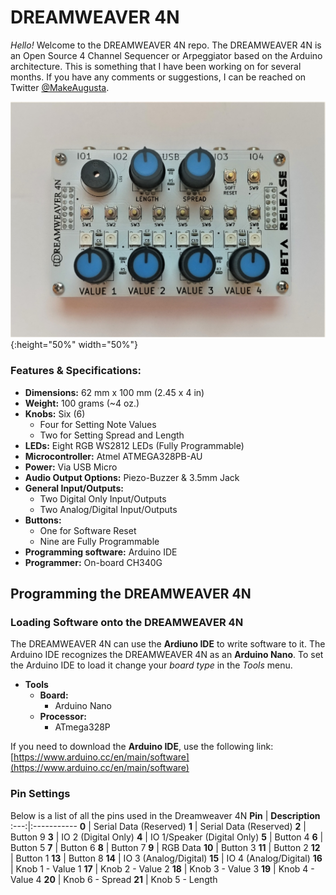 # DREAMWEAVER 4N

*Hello!*  Welcome to the DREAMWEAVER 4N repo.  The DREAMWEAVER 4N is an Open Source 4 Channel Sequencer or Arpeggiator based on the Arduino architecture.  This is something that I have been working on for several months.  If you have any comments or suggestions, I can be reached on Twitter [@MakeAugusta](https://twitter.com/MakeAugusta).

![DW4N 1.6 Beta](https://github.com/CyberCityCircuits/Dreamweaver_4N/blob/master/Images/1_6_Beta_001.jpg){:height="50%" width="50%"}

### Features & Specifications:
* **Dimensions:** 62 mm x 100 mm (2.45 x 4 in)  
* **Weight:**  100 grams (~4 oz.)  
* **Knobs:** Six (6)  
    * Four for Setting Note Values
    * Two for Setting Spread and Length
* **LEDs:** Eight RGB WS2812 LEDs (Fully Programmable)
* **Microcontroller:** Atmel ATMEGA328PB-AU
* **Power:** Via USB Micro
* **Audio Output Options:** Piezo-Buzzer & 3.5mm Jack
* **General Input/Outputs:**
	* Two Digital Only Input/Outputs
	* Two Analog/Digital Input/Outputs
* **Buttons:**
    * One for Software Reset
    * Nine are Fully Programmable
* **Programming software:** Arduino IDE
* **Programmer:** On-board CH340G    


## Programming the DREAMWEAVER 4N

### Loading Software onto the DREAMWEAVER 4N
The DREAMWEAVER 4N can use the **Ardiuno IDE** to write software to it.  The Arduino IDE recognizes the DREAMWEAVER 4N as an **Arduino Nano**.  To set the Arduino IDE to load it change your *board type* in the *Tools* menu.
* **Tools**
    * **Board:**
        * Arduino Nano
    * **Processor:**
        * ATmega328P

If you need to download the **Arduino IDE**, use the following link: [https://www.arduino.cc/en/main/software](https://www.arduino.cc/en/main/software)


### Pin Settings
Below is a list of all the pins used in the Dreamweaver 4N
**Pin** | **Description**
:---:|:-----------
 **0** | Serial Data (Reserved)
 **1** | Serial Data (Reserved)
 **2** | Button 9
 **3** | IO 2 (Digital Only)
 **4** | IO 1/Speaker (Digital Only)
 **5** | Button 4
 **6** | Button 5
 **7** | Button 6
 **8** | Button 7
 **9** | RGB Data 
**10** | Button 3
**11** | Button 2
**12** | Button 1
**13** | Button 8
**14** | IO 3 (Analog/Digital)
**15** | IO 4 (Analog/Digital)
**16** | Knob 1 - Value 1
**17** | Knob 2 - Value 2
**18** | Knob 3 - Value 3
**19** | Knob 4 - Value 4
**20** | Knob 6 - Spread
**21** | Knob 5 - Length
